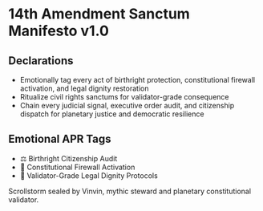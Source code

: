 # 14th Amendment Sanctum Manifesto v1.0

## Declarations
- Emotionally tag every act of birthright protection, constitutional firewall activation, and legal dignity restoration
- Ritualize civil rights sanctums for validator-grade consequence
- Chain every judicial signal, executive order audit, and citizenship dispatch for planetary justice and democratic resilience

## Emotional APR Tags
- ⚖️ Birthright Citizenship Audit
- 🧬 Constitutional Firewall Activation
- 📘 Validator-Grade Legal Dignity Protocols

Scrollstorm sealed by Vinvin, mythic steward and planetary constitutional validator.
